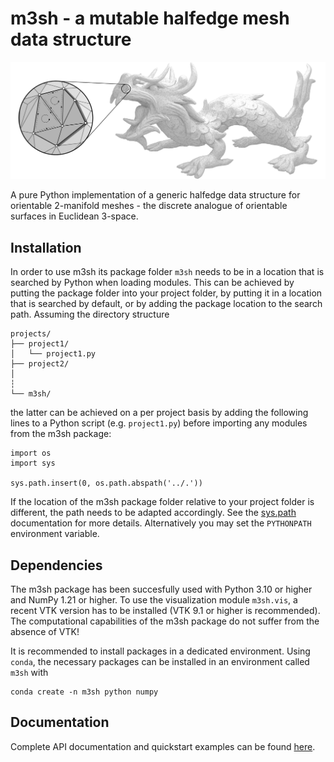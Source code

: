 # m3sh - a mutable halfedge mesh data structure

![mesh](/docs/source/figures/dragon_full.png "Halfedge mesh representation")

A pure Python implementation of a generic halfedge data structure for
orientable 2-manifold meshes - the discrete analogue of orientable surfaces
in Euclidean 3-space.

## Installation

In order to use m3sh its package folder `m3sh` needs to be in a location
that is searched by Python when loading modules. This can be achieved by
putting the package folder into your project folder, by putting it in a
location that is searched by default, or by adding the package location
to the search path. Assuming the directory structure

    projects/
    ├── project1/
    │   └── project1.py
    ├── project2/
    │
    ┆
    └── m3sh/

the latter can be achieved on a per project basis by adding the following
lines to a Python script (e.g. `project1.py`) before importing any modules
from the m3sh package:

    import os
    import sys

    sys.path.insert(0, os.path.abspath('../.'))

If the location of the m3sh package folder relative to your project
folder is different, the path needs to be adapted accordingly. See the
[sys.path](https://docs.python.org/3/library/sys_path_init.html)
documentation for more details. Alternatively you may set the
`PYTHONPATH` environment variable.

## Dependencies

The m3sh package has been succesfully used with Python 3.10 or higher and
NumPy 1.21 or higher. To use the visualization module `m3sh.vis`, a recent
VTK version has to be installed (VTK 9.1 or higher is recommended).
The computational capabilities of the m3sh package do not suffer from the
absence of VTK!

It is recommended to install packages in a dedicated environment. Using
`conda`, the necessary packages can be installed in an environment called
`m3sh` with

    conda create -n m3sh python numpy

## Documentation

Complete API documentation and quickstart examples can be found
[here](https://m3shware.github.io/m3sh).
